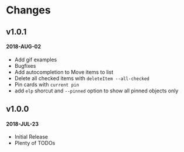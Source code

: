 # Changes

## v1.0.1
#### 2018-AUG-02
- Add gif examples
- Bugfixes
- Add autocompletion to  Move items to list
- Delete all checked items with `deleteItem --all-checked`
- Pin cards with `current pin`
- add `elp` shorcut and `--pinned` option to show all pinned objects only


## v1.0.0
#### 2018-JUL-23
- Initial Release
- Plenty of TODOs
